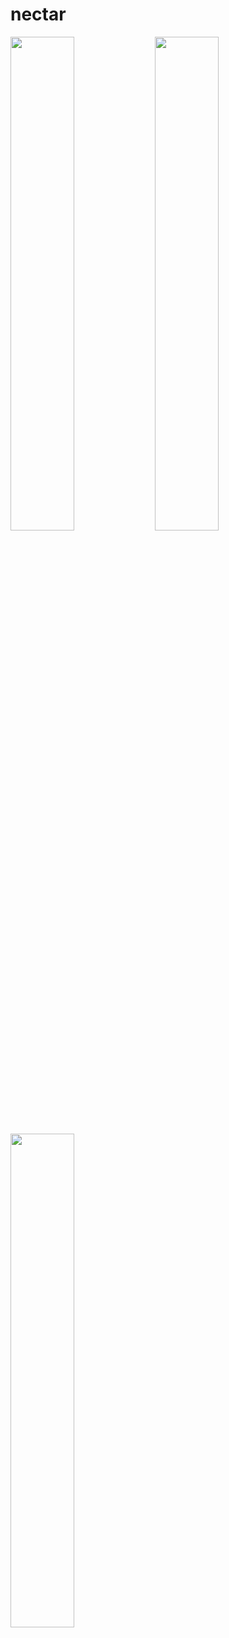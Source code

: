 # nectar

<img src="https://user-images.githubusercontent.com/76036228/183266110-0d81ca60-c68d-4ccc-8f2a-56924194727a.png" width="45%"></img> <img src="https://user-images.githubusercontent.com/76036228/183266082-c5eeaa08-65b5-4317-8f1f-b5e6b7ef2792.png" width="45%"></img> <img src="https://user-images.githubusercontent.com/76036228/183266101-3d665f20-133c-40f2-baf9-caf65d736094.png" width="45%"></img> 
